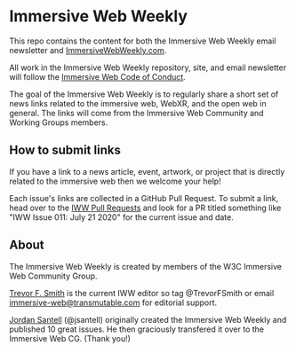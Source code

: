 # Immersive Web Weekly

This repo contains the content for both the Immersive Web Weekly email newsletter and [ImmersiveWebWeekly.com](https://immersivewebweekly.com).

All work in the Immersive Web Weekly repository, site, and email newsletter will follow the [Immersive Web Code of Conduct](https://immersive-web.github.io/homepage/code-of-conduct.html).

The goal of the Immersive Web Weekly is to regularly share a short set of news links related to the immersive web, WebXR, and the open web in general. The links will come from the Immersive Web Community and Working Groups members.

## How to submit links

If you have a link to a news article, event, artwork, or project that is directly related to the immersive web then we welcome your help!

Each issue's links are collected in a GitHub Pull Request. To submit a link, head over to the [IWW Pull Requests](https://github.com/immersive-web/immersive-web-weekly/pulls) and look for a PR titled something like "IWW Issue 011: July 21 2020" for the current issue and date.

## About

The Immersive Web Weekly is created by members of the W3C Immersive Web Community Group.

[Trevor F. Smith](https://trevor.smith.name/) is the current IWW editor so tag @TrevorFSmith or email immersive-web@transmutable.com for editorial support.

[Jordan Santell](https://jsantell.com/) (@jsantell) originally created the Immersive Web Weekly and published 10 great issues. He then graciously transfered it over to the Immersive Web CG. (Thank you!)
